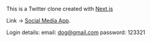 This is a Twitter clone created with [Next.js](https://nextjs.org/)

Link -> [Social Media App](https://social-media-app-iota-nine.vercel.app/).

Login details:
email: dog@gmail.com
password: 123321
